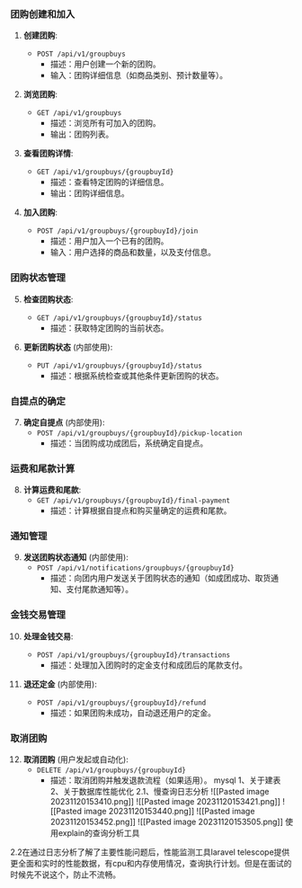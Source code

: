 ### 团购创建和加入

1. **创建团购**:
    
    - `POST /api/v1/groupbuys`
        - 描述：用户创建一个新的团购。
        - 输入：团购详细信息（如商品类别、预计数量等）。
2. **浏览团购**:
    
    - `GET /api/v1/groupbuys`
        - 描述：浏览所有可加入的团购。
        - 输出：团购列表。
3. **查看团购详情**:
    
    - `GET /api/v1/groupbuys/{groupbuyId}`
        - 描述：查看特定团购的详细信息。
        - 输出：团购详细信息。
4. **加入团购**:
    
    - `POST /api/v1/groupbuys/{groupbuyId}/join`
        - 描述：用户加入一个已有的团购。
        - 输入：用户选择的商品和数量，以及支付信息。

### 团购状态管理

5. **检查团购状态**:
    
    - `GET /api/v1/groupbuys/{groupbuyId}/status`
        - 描述：获取特定团购的当前状态。
6. **更新团购状态** (内部使用):
    
    - `PUT /api/v1/groupbuys/{groupbuyId}/status`
        - 描述：根据系统检查或其他条件更新团购的状态。

### 自提点的确定

7. **确定自提点** (内部使用):
    - `POST /api/v1/groupbuys/{groupbuyId}/pickup-location`
        - 描述：当团购成功成团后，系统确定自提点。

### 运费和尾款计算

8. **计算运费和尾款**:
    - `GET /api/v1/groupbuys/{groupbuyId}/final-payment`
        - 描述：计算根据自提点和购买量确定的运费和尾款。

### 通知管理

9. **发送团购状态通知** (内部使用):
    - `POST /api/v1/notifications/groupbuys/{groupbuyId}`
        - 描述：向团内用户发送关于团购状态的通知（如成团成功、取货通知、支付尾款通知等）。

### 金钱交易管理

10. **处理金钱交易**:
    
    - `POST /api/v1/groupbuys/{groupbuyId}/transactions`
        - 描述：处理加入团购时的定金支付和成团后的尾款支付。
11. **退还定金** (内部使用):
    
    - `POST /api/v1/groupbuys/{groupbuyId}/refund`
        - 描述：如果团购未成功，自动退还用户的定金。
### 取消团购

12. **取消团购** (用户发起或自动化):
    - `DELETE /api/v1/groupbuys/{groupbuyId}`
        - 描述：取消团购并触发退款流程（如果适用）。
mysql
1、关于建表
2、关于数据库性能优化
2.1、慢查询日志分析
![[Pasted image 20231120153410.png]]
![[Pasted image 20231120153421.png]]
![[Pasted image 20231120153440.png]]
![[Pasted image 20231120153452.png]]
![[Pasted image 20231120153505.png]]
使用explain的查询分析工具

2.2在通过日志分析了解了主要性能问题后，性能监测工具laravel telescope提供更全面和实时的性能数据，有cpu和内存使用情况，查询执行计划。但是在面试的时候先不说这个，防止不流畅。
